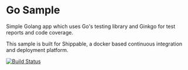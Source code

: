 Go Sample
=====================

Simple Golang app which uses Go's testing library and Ginkgo for test reports and code coverage.

This sample is built for Shippable, a docker based continuous integration and deployment platform.

[![Build Status](https://apibeta.shippable.com/projects/55562cc1f4e45f525dcecb25/badge)](https://betav3.shippable.com/projects/55562cc1f4e45f525dcecb25/builds/latest)
